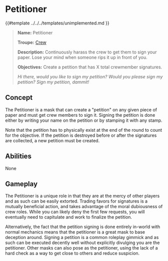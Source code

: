 # Petitioner

{{#template ../../../templates/unimplemented.md }}

> **Name:** Petitioner
>
> **Troupe:** [Crew](../crew.md)
>
> **Description:** Continuously harass the crew to get them to sign your paper. Lose your mind when someone rips it up in front of you.
>
> **Objectives:** Create a petition that has X total crewmember signatures.
>
> *Hi there, would you like to sign my petition? Would you please sign my petition? Sign my petition, dammit!*

## Concept
The Petitioner is a mask that can create a "petition" on any given piece of paper and must get crew members to sign it.
Signing the petition is done either by writing your name on the petition or by stamping it with any stamp.

Note that the petition has to physically exist at the end of the round to count for the objective.
If the petition is destroyed before or after the signatures are collected, a new petition must be created.

## Abilities
None

## Gameplay
The Petitioner is a unique role in that they are at the mercy of other players and as such can be easily extorted.
Trading favors for signatures is a mutually beneficial action, and takes advantage of the moral dubiousness of crew roles.
While you can likely deny the first few requests, you will eventually need to capitulate and work to finalize the petition.

Alternatively, the fact that the petition signing is done entirely in-world with normal mechanics means that the petitioner is a great mask to base deception around.
Signing a petition is a common roleplay gimmick and as such can be executed decently well without explicitly divulging you are the petitioner.
Other masks can also pose as the petitioner, using the lack of a hard check as a way to get close to others and reduce suspicion.
